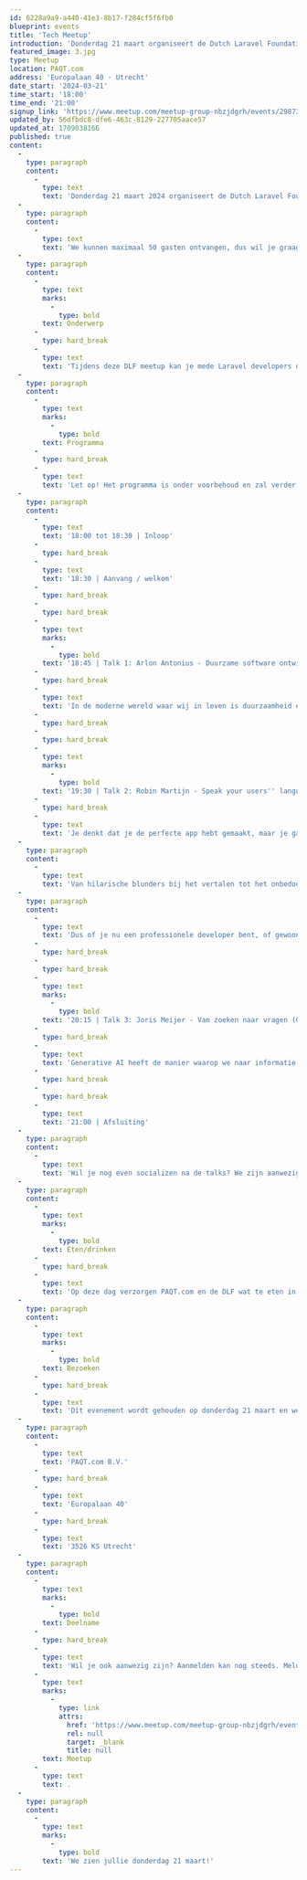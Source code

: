 ```yaml
---
id: 6228a9a9-a440-41e3-8b17-f284cf5f6fb0
blueprint: events
title: 'Tech Meetup'
introduction: 'Donderdag 21 maart organiseert de Dutch Laravel Foundation een Laravel meetup op de locatie van PAQT.com te Utrecht!'
featured_image: 3.jpg
type: Meetup
location: PAQT.com
address: 'Europalaan 40 · Utrecht'
date_start: '2024-03-21'
time_start: '18:00'
time_end: '21:00'
signup_link: 'https://www.meetup.com/meetup-group-nbzjdgrh/events/298738778/'
updated_by: 56dfbdc8-dfe6-463c-8129-227705aace57
updated_at: 1709038166
published: true
content:
  -
    type: paragraph
    content:
      -
        type: text
        text: 'Donderdag 21 maart 2024 organiseert de Dutch Laravel Foundation een Laravel meetup op de locatie van PAQT.com te Utrecht!'
  -
    type: paragraph
    content:
      -
        type: text
        text: 'We kunnen maximaal 50 gasten ontvangen, dus wil je graag aanwezig zijn, meld je dan snel aan! Dit evenement is ook open voor geïnteresseerden welke (nog) niet lid zijn van de Dutch Laravel Foundation.'
  -
    type: paragraph
    content:
      -
        type: text
        marks:
          -
            type: bold
        text: Onderwerp
      -
        type: hard_break
      -
        type: text
        text: 'Tijdens deze DLF meetup kan je mede Laravel developers ontmoeten, tevens zullen er enkele talks worden gegeven. Voor een hapje en een drankje wordt gezorgd.'
  -
    type: paragraph
    content:
      -
        type: text
        marks:
          -
            type: bold
        text: Programma
      -
        type: hard_break
      -
        type: text
        text: 'Let op! Het programma is onder voorbehoud en zal verder worden aangevuld naarmate het evenement dichterbij komt.'
  -
    type: paragraph
    content:
      -
        type: text
        text: '18:00 tot 18:30 | Inloop'
      -
        type: hard_break
      -
        type: text
        text: '18:30 | Aanvang / welkom'
      -
        type: hard_break
      -
        type: hard_break
      -
        type: text
        marks:
          -
            type: bold
        text: '18:45 | Talk 1: Arlon Antonius - Duurzame software ontwikkeling'
      -
        type: hard_break
      -
        type: text
        text: 'In de moderne wereld waar wij in leven is duurzaamheid een steeds veel voorkomender thema. Ook de digitale wereld die wij met z''n allen steeds verder aan het uitbreiden zijn met onze nieuwe applicaties, frameworks en apps hebben hier een gigantische impact op, maar wat kunnen wij nou echt doen om gezamelijk duurzamer bezig te zijn? Hoe kunnen wij allemaal op een simpele manier duurzamer werken aan onze projecten? Gezamenlijk zullen we in deze sessie niet alleen kijken naar wat wij eventueel anders zouden kunnen doen, maar ook wat voor voordelen dit voor ons heeft als developers. Breng daarom ook jouw goede ideeën vooral naar boven in deze presentatie!'
      -
        type: hard_break
      -
        type: hard_break
      -
        type: text
        marks:
          -
            type: bold
        text: '19:30 | Talk 2: Robin Martijn - Speak your users'' language: what to look out for when going global'
      -
        type: hard_break
      -
        type: text
        text: 'Je denkt dat je de perfecte app hebt gemaakt, maar je gaat de grens over, en alles valt in duigen! In deze talk duiken we in de fouten die ontwikkelaars vaak maken als ze hun sites of apps aanpassen voor een internationaal publiek.'
  -
    type: paragraph
    content:
      -
        type: text
        text: 'Van hilarische blunders bij het vertalen tot het onbedoeld beledigen van je gebruikers: de weg naar wereldwijd succes is bezaaid met uitdagingen. Maar dit is niet alleen voor techneuten! Zelfs als je nog nooit een regel code hebt geschreven, ontdekken we fascinerende taalkundige en culturele weetjes die licht werpen op onze wonderbaarlijk diverse wereld.'
  -
    type: paragraph
    content:
      -
        type: text
        text: 'Dus of je nu een professionele developer bent, of gewoon nieuwsgierig naar de eigenaardigheden van onze wereld, kom de do''s en dont''s van globalisering ontdekken!'
      -
        type: hard_break
      -
        type: hard_break
      -
        type: text
        marks:
          -
            type: bold
        text: '20:15 | Talk 3: Joris Meijer - Van zoeken naar vragen (Generative AI)'
      -
        type: hard_break
      -
        type: text
        text: 'Generative AI heeft de manier waarop we naar informatie zoeken veranderd. LLMs zoals ChatGPT zijn zeer krachtig maar hebben ook hun valkuilen. RAG, of Retrieval Augmented Generation, is een techniek die de kracht van een taalmodel combineert met een externe gegevensbron om deze veel voorkomende valkuilen te ondervangen. Maar, waar moet je beginnen?'
      -
        type: hard_break
      -
        type: hard_break
      -
        type: text
        text: '21:00 | Afsluiting'
  -
    type: paragraph
    content:
      -
        type: text
        text: 'Wil je nog even socializen na de talks? We zijn aanwezig tot rond 21.30 uur!'
  -
    type: paragraph
    content:
      -
        type: text
        marks:
          -
            type: bold
        text: Eten/drinken
      -
        type: hard_break
      -
        type: text
        text: 'Op deze dag verzorgen PAQT.com en de DLF wat te eten in de avond en wat te versnaperen tussendoor. Dit hoef je dus niet mee te nemen, tenzij je speciale dieetwensen hebt.'
  -
    type: paragraph
    content:
      -
        type: text
        marks:
          -
            type: bold
        text: Bezoeken
      -
        type: hard_break
      -
        type: text
        text: 'Dit evenement wordt gehouden op donderdag 21 maart en we zijn te gast bij PAQT.com te Utrecht. Het adres is als volgt:'
  -
    type: paragraph
    content:
      -
        type: text
        text: 'PAQT.com B.V.'
      -
        type: hard_break
      -
        type: text
        text: 'Europalaan 40'
      -
        type: hard_break
      -
        type: text
        text: '3526 KS Utrecht'
  -
    type: paragraph
    content:
      -
        type: text
        marks:
          -
            type: bold
        text: Deelname
      -
        type: hard_break
      -
        type: text
        text: 'Wil je ook aanwezig zijn? Aanmelden kan nog steeds. Meld je dan hier aan via '
      -
        type: text
        marks:
          -
            type: link
            attrs:
              href: 'https://www.meetup.com/meetup-group-nbzjdgrh/events/298738778/'
              rel: null
              target: _blank
              title: null
        text: Meetup
      -
        type: text
        text: .
  -
    type: paragraph
    content:
      -
        type: text
        marks:
          -
            type: bold
        text: 'We zien jullie donderdag 21 maart!'
---
```

